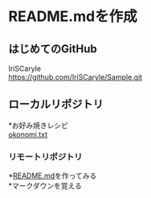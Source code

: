 # README.mdを作成
## はじめてのGitHub  　
IriSCaryle  
<https://github.com/IriSCaryle/Sample.git> 
## ローカルリポジトリ  

*お好み焼きレシピ  
 [okonomi.txt](https://github.com/IriSCaryle/Sample/blob/master/okonomi.txt)   
### リモートリポジトリ  
*[README.md]()を作ってみる  
*マークダウンを覚える  